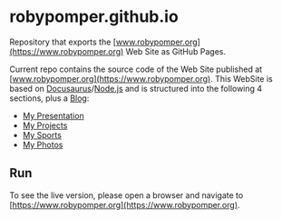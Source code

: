 # robypomper.github.io

Repository that exports the [www.robypomper.org](https://www.robypomper.org)
Web Site as GitHub Pages.

Current repo contains the source code of the Web Site published at [www.robypomper.org](https://www.robypomper.org).
This WebSite is based on [Docusaurus](https://docusaurus.io/)/[Node.js](https://nodejs.org/en)
and is structured into the following 4 sections, plus a [Blog](https://www.robypomper.org/blog):

* [My Presentation](https://www.robypomper.org//docs/intro)
* [My Projects](https://www.robypomper.org/docs/category/my-projects)
* [My Sports](https://www.robypomper.org/docs/category/my-sports)
* [My Photos](https://www.robypomper.org/docs/photos)


## Run

To see the live version, please open a browser and navigate to [https://www.robypomper.org](https://www.robypomper.org).

